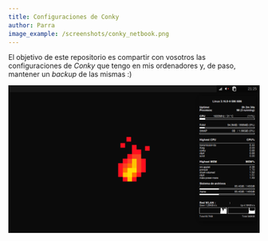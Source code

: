 ```yaml
---
title: Configuraciones de Conky
author: Parra
image_example: /screenshots/conky_netbook.png
---
```


El objetivo de este repositorio es compartir con vosotros las configuraciones de _Conky_ que tengo en mis ordenadores y, de paso, mantener un _backup_ de las mismas :)

![Imagen de ejemplo de conky](/screenshots/conky_netbook.png)
